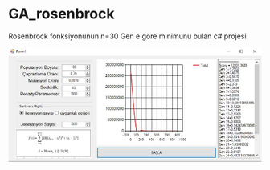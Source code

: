 # GA_rosenbrock

Rosenbrock fonksiyonunun n=30 Gen e göre minimunu bulan c# projesi

![Alt text](rubenstock.JPG?raw=true "Rosenbrock")
